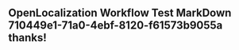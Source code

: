 <properties
ms.topic="hero-topic"
ms.test1="hero-topic"
ms.test2="test"/>

## OpenLocalization Workflow Test MarkDown 710449e1-71a0-4ebf-8120-f61573b9055a thanks!
